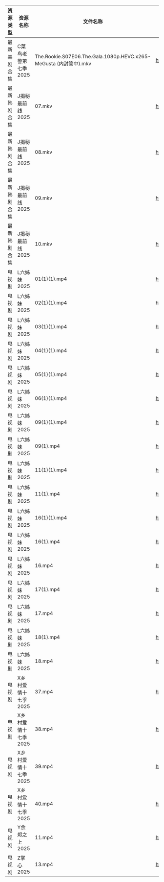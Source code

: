 | 资源类型   | 资源名称         | 文件名称                                                          | 分享链接                                 | 更新时间                |
| ------ | ------------ | ------------------------------------------------------------- | ------------------------------------ | ------------------- |
| 最新美剧合集 | C菜鸟老警第七季2025 | The.Rookie.S07E06.The.Gala.1080p.HEVC.x265-MeGusta (内封简中).mkv | https://www.alipan.com/s/d2FB2fizJ29 | 2025-02-12 16:05:18 |
| 最新韩剧合集 | J揭秘最前线2025   | 07.mkv                                                        | https://www.alipan.com/s/szGbyu2cKyQ | 2025-02-12 18:05:53 |
| 最新韩剧合集 | J揭秘最前线2025   | 08.mkv                                                        | https://www.alipan.com/s/szGbyu2cKyQ | 2025-02-12 18:05:53 |
| 最新韩剧合集 | J揭秘最前线2025   | 09.mkv                                                        | https://www.alipan.com/s/szGbyu2cKyQ | 2025-02-12 18:05:52 |
| 最新韩剧合集 | J揭秘最前线2025   | 10.mkv                                                        | https://www.alipan.com/s/szGbyu2cKyQ | 2025-02-12 18:05:52 |
| 电视剧    | L六姊妹2025     | 01(1)(1).mp4                                                  | https://www.alipan.com/s/PS2wCaFpCy5 | 2025-02-12 14:06:05 |
| 电视剧    | L六姊妹2025     | 02(1)(1).mp4                                                  | https://www.alipan.com/s/PS2wCaFpCy5 | 2025-02-12 14:06:04 |
| 电视剧    | L六姊妹2025     | 03(1)(1).mp4                                                  | https://www.alipan.com/s/PS2wCaFpCy5 | 2025-02-12 14:06:04 |
| 电视剧    | L六姊妹2025     | 04(1)(1).mp4                                                  | https://www.alipan.com/s/PS2wCaFpCy5 | 2025-02-12 14:06:04 |
| 电视剧    | L六姊妹2025     | 05(1)(1).mp4                                                  | https://www.alipan.com/s/PS2wCaFpCy5 | 2025-02-12 14:06:04 |
| 电视剧    | L六姊妹2025     | 06(1)(1).mp4                                                  | https://www.alipan.com/s/PS2wCaFpCy5 | 2025-02-12 14:06:04 |
| 电视剧    | L六姊妹2025     | 09(1)(1).mp4                                                  | https://www.alipan.com/s/PS2wCaFpCy5 | 2025-02-12 14:06:03 |
| 电视剧    | L六姊妹2025     | 09(1).mp4                                                     | https://www.alipan.com/s/PS2wCaFpCy5 | 2025-02-12 14:06:03 |
| 电视剧    | L六姊妹2025     | 11(1)(1).mp4                                                  | https://www.alipan.com/s/PS2wCaFpCy5 | 2025-02-12 14:06:03 |
| 电视剧    | L六姊妹2025     | 11(1).mp4                                                     | https://www.alipan.com/s/PS2wCaFpCy5 | 2025-02-12 14:06:03 |
| 电视剧    | L六姊妹2025     | 16(1)(1).mp4                                                  | https://www.alipan.com/s/PS2wCaFpCy5 | 2025-02-12 14:06:02 |
| 电视剧    | L六姊妹2025     | 16(1).mp4                                                     | https://www.alipan.com/s/PS2wCaFpCy5 | 2025-02-12 14:06:02 |
| 电视剧    | L六姊妹2025     | 16.mp4                                                        | https://www.alipan.com/s/PS2wCaFpCy5 | 2025-02-12 00:06:15 |
| 电视剧    | L六姊妹2025     | 17(1).mp4                                                     | https://www.alipan.com/s/PS2wCaFpCy5 | 2025-02-12 14:06:02 |
| 电视剧    | L六姊妹2025     | 17.mp4                                                        | https://www.alipan.com/s/PS2wCaFpCy5 | 2025-02-12 14:06:02 |
| 电视剧    | L六姊妹2025     | 18(1).mp4                                                     | https://www.alipan.com/s/PS2wCaFpCy5 | 2025-02-12 14:06:02 |
| 电视剧    | L六姊妹2025     | 18.mp4                                                        | https://www.alipan.com/s/PS2wCaFpCy5 | 2025-02-12 14:06:01 |
| 电视剧    | X乡村爱情十七季2025 | 37.mp4                                                        | https://www.alipan.com/s/BYZoWqmYxdR | 2025-02-12 14:06:49 |
| 电视剧    | X乡村爱情十七季2025 | 38.mp4                                                        | https://www.alipan.com/s/BYZoWqmYxdR | 2025-02-12 14:06:49 |
| 电视剧    | X乡村爱情十七季2025 | 39.mp4                                                        | https://www.alipan.com/s/BYZoWqmYxdR | 2025-02-12 14:06:49 |
| 电视剧    | X乡村爱情十七季2025 | 40.mp4                                                        | https://www.alipan.com/s/BYZoWqmYxdR | 2025-02-12 14:06:49 |
| 电视剧    | Y余烬之上2025    | 11.mp4                                                        | https://www.alipan.com/s/L6UmaWnQUcj | 2025-02-12 08:07:03 |
| 电视剧    | Z掌心2025      | 13.mp4                                                        | https://www.alipan.com/s/6ntsFQxh6Eo | 2025-02-12 14:07:17 |
